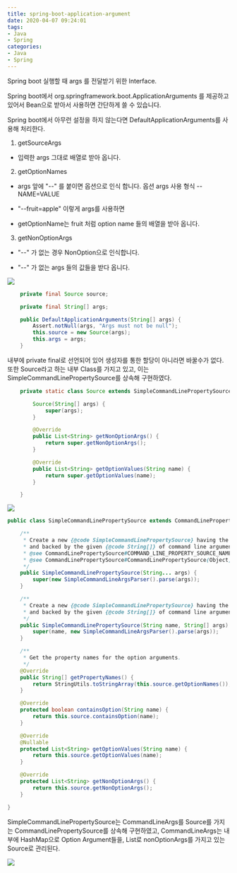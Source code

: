 ```yaml
---
title: spring-boot-application-argument
date: 2020-04-07 09:24:01
tags: 
- Java
- Spring
categories:
- Java
- Spring
---
```

Spring boot 실행할 때 args 를 전달받기 위한 Interface.

Spring boot에서 org.springframework.boot.ApplicationArguments 를 제공하고 있어서 Bean으로 받아서 사용하면 간단하게 쓸 수 있습니다.

Spring boot에서 아무런 설정을 하지 않는다면 DefaultApplicationArguments를 사용해 처리한다.

1. getSourceArgs

 - 입력한 args 그대로 배열로 받아 옵니다.



2. getOptionNames

 - args 앞에 "--" 를 붙이면 옵션으로 인식 합니다. 옵션 args 사용 형식 --NAME=VALUE 

 - "--fruit=apple" 이렇게 args를 사용하면

 - getOptionName는 fruit 처럼 option name 들의 배열을 받아 옵니다.



3. getNonOptionArgs

- "--" 가 없는 경우 NonOption으로 인식합니다.

- "--" 가 없는 args 들의 값들을 받다 옵니다.


![](/images/application-argument/DefaultApplicationArguments.png)


```java
	private final Source source;

	private final String[] args;

	public DefaultApplicationArguments(String[] args) {
		Assert.notNull(args, "Args must not be null");
		this.source = new Source(args);
		this.args = args;
	}
```

내부에 private final로 선언되어 있어 생성자를 통한 할당이 아니라면 바꿀수가 없다. 
또한 Source라고 하는 내부 Class를 가지고 있고, 이는 SimpleCommandLinePropertySource를 상속해 구현하였다.

```java
	private static class Source extends SimpleCommandLinePropertySource {

		Source(String[] args) {
			super(args);
		}

		@Override
		public List<String> getNonOptionArgs() {
			return super.getNonOptionArgs();
		}

		@Override
		public List<String> getOptionValues(String name) {
			return super.getOptionValues(name);
		}

	}
```
![](/images/application-argument/SimpleCommandLineProperty.png)

```java
public class SimpleCommandLinePropertySource extends CommandLinePropertySource<CommandLineArgs> {

	/**
	 * Create a new {@code SimpleCommandLinePropertySource} having the default name
	 * and backed by the given {@code String[]} of command line arguments.
	 * @see CommandLinePropertySource#COMMAND_LINE_PROPERTY_SOURCE_NAME
	 * @see CommandLinePropertySource#CommandLinePropertySource(Object)
	 */
	public SimpleCommandLinePropertySource(String... args) {
		super(new SimpleCommandLineArgsParser().parse(args));
	}

	/**
	 * Create a new {@code SimpleCommandLinePropertySource} having the given name
	 * and backed by the given {@code String[]} of command line arguments.
	 */
	public SimpleCommandLinePropertySource(String name, String[] args) {
		super(name, new SimpleCommandLineArgsParser().parse(args));
	}

	/**
	 * Get the property names for the option arguments.
	 */
	@Override
	public String[] getPropertyNames() {
		return StringUtils.toStringArray(this.source.getOptionNames());
	}

	@Override
	protected boolean containsOption(String name) {
		return this.source.containsOption(name);
	}

	@Override
	@Nullable
	protected List<String> getOptionValues(String name) {
		return this.source.getOptionValues(name);
	}

	@Override
	protected List<String> getNonOptionArgs() {
		return this.source.getNonOptionArgs();
	}

}
```

SimpleCommandLinePropertySource는 CommandLineArgs를 Source를 가지는 CommandLinePropertySource를 상속해 구현하였고,
CommandLineArgs는 내부에 HashMap으로 Option Argument들을, List로 nonOptionArgs를 가지고 있는 Source로 관리된다. 

![](/images/application-argument/CommandLineArgs.png)
